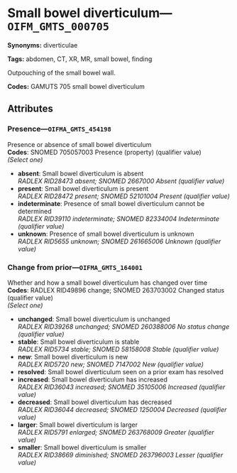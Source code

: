 # Small bowel diverticulum—`OIFM_GMTS_000705`

**Synonyms:** diverticulae

**Tags:** abdomen, CT, XR, MR, small bowel, finding

Outpouching of the small bowel wall.

**Codes:** GAMUTS 705 small bowel diverticulum

## Attributes

### Presence—`OIFMA_GMTS_454198`

Presence or absence of small bowel diverticulum  
**Codes**: SNOMED 705057003 Presence (property) (qualifier value)  
*(Select one)*

- **absent**: Small bowel diverticulum is absent  
_RADLEX RID28473 absent; SNOMED 2667000 Absent (qualifier value)_
- **present**: Small bowel diverticulum is present  
_RADLEX RID28472 present; SNOMED 52101004 Present (qualifier value)_
- **indeterminate**: Presence of small bowel diverticulum cannot be determined  
_RADLEX RID39110 indeterminate; SNOMED 82334004 Indeterminate (qualifier value)_
- **unknown**: Presence of small bowel diverticulum is unknown  
_RADLEX RID5655 unknown; SNOMED 261665006 Unknown (qualifier value)_

### Change from prior—`OIFMA_GMTS_164001`

Whether and how a small bowel diverticulum has changed over time  
**Codes**: RADLEX RID49896 change; SNOMED 263703002 Changed status (qualifier value)  
*(Select one)*

- **unchanged**: Small bowel diverticulum is unchanged  
_RADLEX RID39268 unchanged; SNOMED 260388006 No status change (qualifier value)_
- **stable**: Small bowel diverticulum is stable  
_RADLEX RID5734 stable; SNOMED 58158008 Stable (qualifier value)_
- **new**: Small bowel diverticulum is new  
_RADLEX RID5720 new; SNOMED 7147002 New (qualifier value)_
- **resolved**: Small bowel diverticulum seen on a prior exam has resolved  
- **increased**: Small bowel diverticulum has increased  
_RADLEX RID36043 increased; SNOMED 35105006 Increased (qualifier value)_
- **decreased**: Small bowel diverticulum has decreased  
_RADLEX RID36044 decreased; SNOMED 1250004 Decreased (qualifier value)_
- **larger**: Small bowel diverticulum is larger  
_RADLEX RID5791 enlarged; SNOMED 263768009 Greater (qualifier value)_
- **smaller**: Small bowel diverticulum is smaller  
_RADLEX RID38669 diminished; SNOMED 263796003 Lesser (qualifier value)_